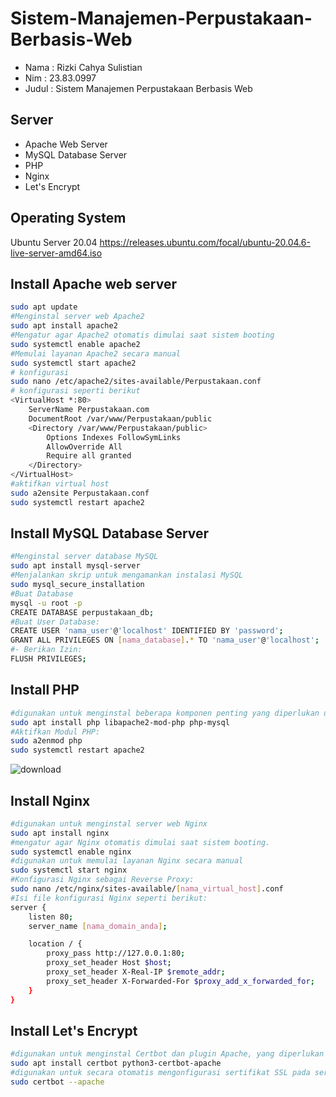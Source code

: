 # Sistem-Manajemen-Perpustakaan-Berbasis-Web

- Nama : Rizki Cahya Sulistian
- Nim : 23.83.0997
- Judul : Sistem Manajemen Perpustakaan Berbasis Web

## Server
- Apache Web Server
- MySQL Database Server
- PHP
- Nginx
- Let's Encrypt

## Operating System
Ubuntu Server 20.04 
https://releases.ubuntu.com/focal/ubuntu-20.04.6-live-server-amd64.iso

## Install Apache web server
```bash
sudo apt update
#Menginstal server web Apache2 
sudo apt install apache2
#Mengatur agar Apache2 otomatis dimulai saat sistem booting
sudo systemctl enable apache2
#Memulai layanan Apache2 secara manual 
sudo systemctl start apache2
# konfigurasi
sudo nano /etc/apache2/sites-available/Perpustakaan.conf
# konfigurasi seperti berikut
<VirtualHost *:80>
    ServerName Perpustakaan.com
    DocumentRoot /var/www/Perpustakaan/public
    <Directory /var/www/Perpustakaan/public>
        Options Indexes FollowSymLinks
        AllowOverride All
        Require all granted
    </Directory>
</VirtualHost>
#aktifkan virtual host
sudo a2ensite Perpustakaan.conf
sudo systemctl restart apache2

```

## Install MySQL Database Server
```bash
#Menginstal server database MySQL
sudo apt install mysql-server
#Menjalankan skrip untuk mengamankan instalasi MySQL
sudo mysql_secure_installation
#Buat Database
mysql -u root -p
CREATE DATABASE perpustakaan_db;
#Buat User Database:
CREATE USER 'nama_user'@'localhost' IDENTIFIED BY 'password';
GRANT ALL PRIVILEGES ON [nama_database].* TO 'nama_user'@'localhost';
#- Berikan Izin:
FLUSH PRIVILEGES;

```

## Install  PHP
```bash
#digunakan untuk menginstal beberapa komponen penting yang diperlukan untuk menjalankan aplikasi web berbasis PHP di server Apache
sudo apt install php libapache2-mod-php php-mysql
#Aktifkan Modul PHP:
sudo a2enmod php
sudo systemctl restart apache2

```


![download](https://github.com/dword32bit/SysAdmin/assets/114817148/e3318239-a3a4-449d-bd86-79edc65c4b7f)
## Install Nginx
```bash
#digunakan untuk menginstal server web Nginx
sudo apt install nginx
#mengatur agar Nginx otomatis dimulai saat sistem booting.
sudo systemctl enable nginx
#digunakan untuk memulai layanan Nginx secara manual
sudo systemctl start nginx
#Konfigurasi Nginx sebagai Reverse Proxy:
sudo nano /etc/nginx/sites-available/[nama_virtual_host].conf
#Isi file konfigurasi Nginx seperti berikut:
server {
    listen 80;
    server_name [nama_domain_anda];

    location / {
        proxy_pass http://127.0.0.1:80;
        proxy_set_header Host $host;
        proxy_set_header X-Real-IP $remote_addr;
        proxy_set_header X-Forwarded-For $proxy_add_x_forwarded_for;
    }
}

```

## Install Let's Encrypt
```bash
#digunakan untuk menginstal Certbot dan plugin Apache, yang diperlukan untuk mendapatkan dan mengelola sertifikat SSL/TLS dari Let's Encrypt.
sudo apt install certbot python3-certbot-apache
#digunakan untuk secara otomatis mengonfigurasi sertifikat SSL pada server Apache, termasuk mengatur pengalihan dari HTTP ke HTTPS.
sudo certbot --apache

```




  

